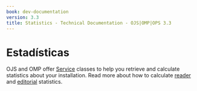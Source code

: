 ```yaml
---
book: dev-documentation
version: 3.3
title: Statistics - Technical Documentation - OJS|OMP|OPS 3.3
---
```


# Estadísticas

OJS and OMP offer [Service](architecture-services.md) classes to help you retrieve and calculate statistics about your installation. Read more about how to calculate [reader](statistics-reader) and [editorial](statistics-editorial) statistics.